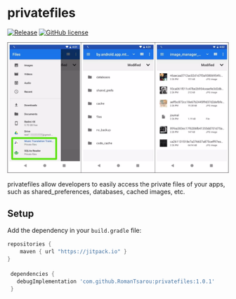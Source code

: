 # privatefiles
[![Release](https://jitpack.io/v/RomanTsarou/privatefiles.svg)](https://jitpack.io/#RomanTsarou/privatefiles)
[![GitHub license](https://img.shields.io/badge/license-Apache%20License%202.0-blue.svg?style=flat)](http://www.apache.org/licenses/LICENSE-2.0)

![Files app](assets/screens.webp)

privatefiles allow developers to easily access the private files of your apps, such as shared_preferences, databases, cached images, etc.

## Setup

Add the dependency in your `build.gradle` file:

```gradle
repositories {
    maven { url "https://jitpack.io" }
}

 dependencies {
   debugImplementation 'com.github.RomanTsarou:privatefiles:1.0.1'
 }
```
